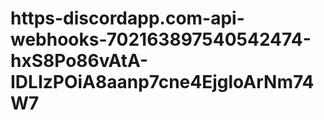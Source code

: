 # https-discordapp.com-api-webhooks-702163897540542474-hxS8Po86vAtA-IDLIzPOiA8aanp7cne4EjgloArNm74W7
